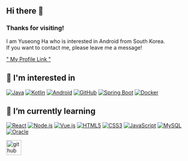 ## Hi there 👋
### Thanks for visiting!

I am Yuseong Ha who is interested in Android from South Korea.<br>
If you want to contact me, please leave me a message!

[" My Profile Link "](https://bald-wave-5ae.notion.site/Yuseong-Ha-134c8da93de980afb884c7ad0d379b5d)

## 🚀 I'm interested in

[![Java](https://img.shields.io/badge/Java-007396?style=flat-square&logo=java&logoColor=white)](https://www.java.com)
[![Kotlin](https://img.shields.io/badge/Kotlin-7F52FF?style=flat-square&logo=kotlin&logoColor=white)](https://kotlinlang.org/)
[![Android](https://img.shields.io/badge/Android-3DDC84?style=flat-square&logo=android&logoColor=white)](https://developer.android.com/)
[![GitHub](https://img.shields.io/badge/GitHub-181717?style=flat-square&logo=github&logoColor=white)](https://github.com/)
[![Spring Boot](https://img.shields.io/badge/Spring_Boot-6DB33F?style=flat-square&logo=springboot&logoColor=white)](https://spring.io/projects/spring-boot)
[![Docker](https://img.shields.io/badge/Docker-2496ED?style=flat-square&logo=docker&logoColor=white)](https://www.docker.com/)

## 🌱 I’m currently learning

[![React](https://img.shields.io/badge/React-61DAFB?style=flat-square&logo=react&logoColor=black)](https://reactjs.org/)
[![Node.js](https://img.shields.io/badge/Node.js-339933?style=flat-square&logo=node.js&logoColor=white)](https://nodejs.org/)
[![Vue.js](https://img.shields.io/badge/Vue.js-4FC08D?style=flat-square&logo=vue.js&logoColor=white)](https://vuejs.org/)
[![HTML5](https://img.shields.io/badge/HTML5-E34F26?style=flat-square&logo=html5&logoColor=white)](https://developer.mozilla.org/en-US/docs/Web/HTML)
[![CSS3](https://img.shields.io/badge/CSS3-1572B6?style=flat-square&logo=css3&logoColor=white)](https://developer.mozilla.org/en-US/docs/Web/CSS)
[![JavaScript](https://img.shields.io/badge/JavaScript-F7DF1E?style=flat-square&logo=javascript&logoColor=black)](https://developer.mozilla.org/en-US/docs/Web/JavaScript)
[![MySQL](https://img.shields.io/badge/MySQL-4479A1?style=flat-square&logo=mysql&logoColor=white)](https://www.mysql.com/)
[![Oracle](https://img.shields.io/badge/Oracle-F80000?style=flat-square&logo=oracle&logoColor=white)](https://www.oracle.com/)
<!-- [![Redis](https://img.shields.io/badge/Redis-DC382D?style=flat-square&logo=redis&logoColor=white)](https://redis.io/) -->
<!-- [![Docker](https://img.shields.io/badge/Docker-2496ED?style=flat-square&logo=docker&logoColor=white)](https://www.docker.com/) -->


<!-- ## 🔭 I’m currently working on   
[![minseon yu's GitHub stats](https://github-readme-stats.vercel.app/api?username=YSLennon)](https://github.com/YSLennon/github-readme-stats) -->

[<img src='https://cdn.jsdelivr.net/npm/simple-icons@3.0.1/icons/github.svg' alt='github' height='40'>](https://github.com/YSLennon) <!-- TODO > 홈페이지 만들고 추가할 예정 -->
 <!-- [<img src='https://cdn.jsdelivr.net/npm/simple-icons@3.0.1/icons/icloud.svg' alt='website' height='40'>](https://itwillbeadded)   -->
<br>


<!-- [![Top Langs](https://github-readme-stats.vercel.app/api/top-langs/?username=https://github.com/YSLennon)](https://github.com/anuraghazra/github-readme-stats)

![GitHub stats](https://github-readme-stats.vercel.app/api?username=https://github.com/YSLennon&show_icons=true)  

![Vaunt Badge](https://api.vaunt.dev/v1/github/entities/https://github.com/YSLennon/contributions?format=svg&private=false)  

![GitHub metrics](https://metrics.lecoq.io/https://github.com/YSLennon)  

![GitHub streak stats](https://streak-stats.demolab.com/?user=https://github.com/YSLennon)   -->


<!--
**YSLennon/YSLennon** is a ✨ _special_ ✨ repository because its `README.md` (this file) appears on your GitHub profile.

Here are some ideas to get you started:

- 👯 I’m looking to collaborate on ...
- 🤔 I’m looking for help with ...
- 💬 Ask me about ...
- 📫 How to reach me: ...
- 😄 Pronouns: ...
- ⚡ Fun fact: ...
-->
